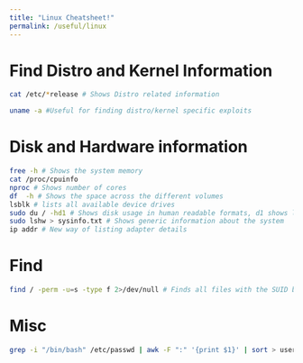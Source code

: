 ```yaml
---
title: "Linux Cheatsheet!"
permalink: /useful/linux
---
```


# Find Distro and Kernel Information
```sh
cat /etc/*release # Shows Distro related information

uname -a #Useful for finding distro/kernel specific exploits
```

# Disk and Hardware information

```sh
free -h # Shows the system memory
cat /proc/cpuinfo
nproc # Shows number of cores
df  -h # Shows the space across the different volumes
lsblk # lists all available device drives
sudo du / -hd1 # Shows disk usage in human readable formats, d1 shows level of detail (folder depth)
sudo lshw > sysinfo.txt # Shows generic information about the system
ip addr # New way of listing adapter details 
```

# Find

```sh
find / -perm -u=s -type f 2>/dev/null # Finds all files with the SUID bit set.
```

# Misc

```sh
grep -i "/bin/bash" /etc/passwd | awk -F ":" '{print $1}' | sort > users.txt # list of users with a logon shell
```
